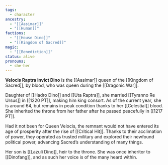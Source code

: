 ```yaml
---
tags:
  - character
ancestry:
  - "[[Aasimar]]"
  - "[[Human]]"
factions:
  - "[[House Dino]]"
  - "[[Kingdom of Sacred]]"
magic:
  - "[[Benediction]]"
status: alive
pronouns:
  - she-her
---
```


**Velocis Raptra Invict Dino** is the [[Aasimar]] queen of the [[Kingdom of Sacred]], by blood, who was queen during the [[Dragonic War]].

Daughter of [[Hadro Dino]] and [[Uta Raptra]], she married [[Tyranno Re Ursus]] in [[1220 PT]], making him king consort. As of the current year, she is around 64, but remains in peak condition thanks to her [[Celestial]] blood. She inherited the throne from her father after he passed peacefully in [[1217 PT]].

Had it not been for Queen Velocis, the remnant would not have entered its age of prosperity after the rise of [[Critical Hit]]. Thanks to their acclimation of power, they operated as trusted military and explored their newfound political power, advancing Sacred’s understanding of many things.

Her son is [[Lazuli Dino]], heir to the throne. She was once inheritor to [[Dinofang]], and as such her voice is of the many heard within.